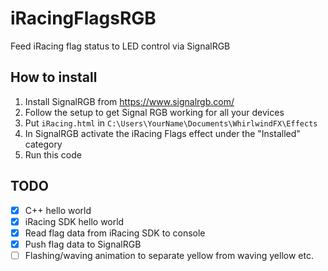 # iRacingFlagsRGB
Feed iRacing flag status to LED control via SignalRGB

## How to install
1. Install SignalRGB from https://www.signalrgb.com/
2. Follow the setup to get Signal RGB working for all your devices
3. Put `iRacing.html` in `C:\Users\YourName\Documents\WhirlwindFX\Effects`
4. In SignalRGB activate the iRacing Flags effect under the "Installed" category
5. Run this code

## TODO
 - [x] C++ hello world
 - [x] iRacing SDK hello world
 - [x] Read flag data from iRacing SDK to console
 - [x] Push flag data to SignalRGB
 - [ ] Flashing/waving animation to separate yellow from waving yellow etc.
